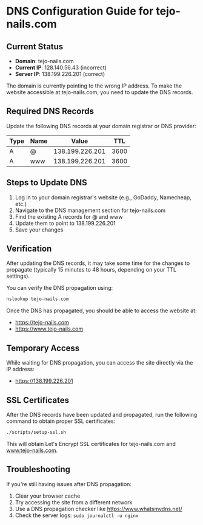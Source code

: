 # DNS Configuration Guide for tejo-nails.com

## Current Status

- **Domain**: tejo-nails.com
- **Current IP**: 128.140.56.43 (incorrect)
- **Server IP**: 138.199.226.201 (correct)

The domain is currently pointing to the wrong IP address. To make the website accessible at tejo-nails.com, you need to update the DNS records.

## Required DNS Records

Update the following DNS records at your domain registrar or DNS provider:

| Type | Name | Value           | TTL  |
| ---- | ---- | --------------- | ---- |
| A    | @    | 138.199.226.201 | 3600 |
| A    | www  | 138.199.226.201 | 3600 |

## Steps to Update DNS

1. Log in to your domain registrar's website (e.g., GoDaddy, Namecheap, etc.)
2. Navigate to the DNS management section for tejo-nails.com
3. Find the existing A records for @ and www
4. Update them to point to 138.199.226.201
5. Save your changes

## Verification

After updating the DNS records, it may take some time for the changes to propagate (typically 15 minutes to 48 hours, depending on your TTL settings).

You can verify the DNS propagation using:

```bash
nslookup tejo-nails.com
```

Once the DNS has propagated, you should be able to access the website at:

- https://tejo-nails.com
- https://www.tejo-nails.com

## Temporary Access

While waiting for DNS propagation, you can access the site directly via the IP address:

- https://138.199.226.201

## SSL Certificates

After the DNS records have been updated and propagated, run the following command to obtain proper SSL certificates:

```bash
./scripts/setup-ssl.sh
```

This will obtain Let's Encrypt SSL certificates for tejo-nails.com and www.tejo-nails.com.

## Troubleshooting

If you're still having issues after DNS propagation:

1. Clear your browser cache
2. Try accessing the site from a different network
3. Use a DNS propagation checker like https://www.whatsmydns.net/
4. Check the server logs: `sudo journalctl -u nginx`
